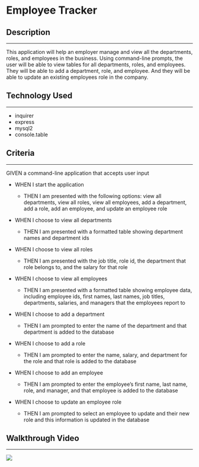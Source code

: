 # Employee Tracker

## Description
----
This application will help an employer manage and view all the departments, roles, and employees in the business. Using command-line prompts, the user will be able to view tables for all departments, roles, and employees. They will be able to add a department, role, and employee. And they will be able to update an existing employees role in the company. 

## Technology Used
----
* inquirer
* express
* mysql2
* console.table

## Criteria
----
GIVEN a command-line application that accepts user input

- WHEN I start the application
  - THEN I am presented with the following options: view all departments, view all roles, view all employees, add a department, add a role, add an employee, and update an employee role

- WHEN I choose to view all departments
  - THEN I am presented with a formatted table showing department names and department ids

- WHEN I choose to view all roles
  - THEN I am presented with the job title, role id, the department that role belongs to, and the salary for that role

- WHEN I choose to view all employees
  - THEN I am presented with a formatted table showing employee data, including employee ids, first names, last names, job titles, departments, salaries, and managers that the employees report to

- WHEN I choose to add a department
  - THEN I am prompted to enter the name of the department and that department is added to the database

- WHEN I choose to add a role
  - THEN I am prompted to enter the name, salary, and department for the role and that role is added to the database

- WHEN I choose to add an employee
  - THEN I am prompted to enter the employee’s first name, last name, role, and manager, and that employee is added to the database

- WHEN I choose to update an employee role
  - THEN I am prompted to select an employee to update and their new role and this information is updated in the database

## Walkthrough Video
----
<img src= "Employee tracker.gif" >
